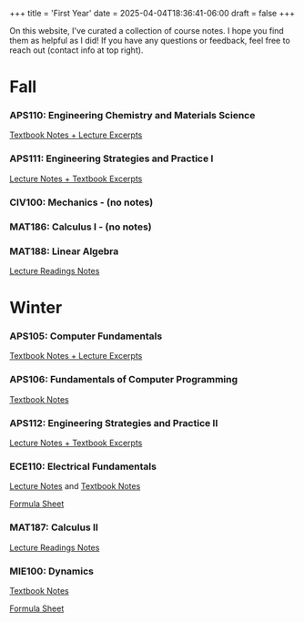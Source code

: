 +++
title = 'First Year'
date = 2025-04-04T18:36:41-06:00
draft = false
+++

On this website, I've curated a collection of course notes. I hope you find them as helpful as I did! If you have any questions or feedback, feel free to reach out (contact info at top right).

# Fall

### APS110: Engineering Chemistry and Materials Science

[Textbook Notes + Lecture Excerpts](/files/firstyear/aps110.pdf)

### APS111: Engineering Strategies and Practice I

[Lecture Notes + Textbook Excerpts](/files/firstyear/aps111.pdf)

### CIV100: Mechanics - (no notes)

### MAT186: Calculus I - (no notes)

### MAT188: Linear Algebra

[Lecture Readings Notes](/files/firstyear/mat188.pdf)

# Winter

### APS105: Computer Fundamentals

[Textbook Notes + Lecture Excerpts](/files/firstyear/aps105.pdf)

### APS106: Fundamentals of Computer Programming

[Textbook Notes](/files/firstyear/aps106.pdf)

### APS112: Engineering Strategies and Practice II

[Lecture Notes + Textbook Excerpts](/files/firstyear/aps112.pdf)

### ECE110: Electrical Fundamentals

[Lecture Notes](/files/firstyear/ece110lec.pdf) and [Textbook Notes](/files/firstyear/ece110text.pdf)

[Formula Sheet](/files/firstyear/ece110formulae.pdf)

### MAT187: Calculus II

[Lecture Readings Notes](/files/firstyear/mat187.pdf)

### MIE100: Dynamics

[Textbook Notes](/files/firstyear/mie100.pdf)

[Formula Sheet](/files/firstyear/mie100formulae.pdf)
